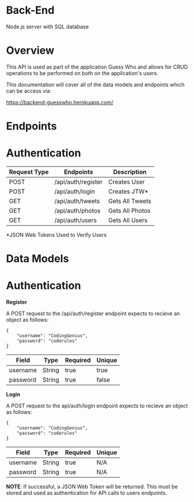# Back-End
Node.js server with SQL database

# Overview
This API is used as part of the application Guess Who and allows for CRUD operations to be performed on both on the application's users.

This documentation will cover all of the data models and endpoints which can be access via:

https://backend-guesswho.herokuapp.com/

# Endpoints

# Authentication

| Request Type  |	Endpoints           |	        Description     |
| ------------  |  --------------       |       ------------------  | 
| POST	        |    /api/auth/register	|           Creates User    |
| POST	        |    /api/auth/login	|           Creates JTW*    |
| GET	        |    /api/auth/tweets	|           Gets All Tweets |
| GET	        |    /api/auth/photos	|           Gets All Photos |
| GET	        |    /api/auth/users	|           Gets All Users  |


*JSON Web Tokens Used to Verify Users

# Data Models

# Authentication

**Register**

A POST request to the /api/auth/register endpoint expects to recieve an object as follows:

```
{
    "username": "CodingGenius",
    "password": "coderules"
}
```

| Field	    | Type	    | Required	| Unique |
|---------  |---------  |---------- |--------|    
| username	| String	| true	    | true   |
| password	| String	| true	    | false  |

**Login**

A POST request to the api/auth/login endpoint expects to recieve an object as follows:

```
{
    "username": "CodingGenius",
    "password": "coderules"
}
```

| Field	    | Type	    | Required	| Unique |
|---------  |---------  |---------- |--------|    
| username	| String	| true	    | N/A   |
| password	| String	| true	    | N/A  |

**NOTE**: If successful, a JSON Web Token will be returned. This must be stored and used as authentication for API calls to users endpoints.
